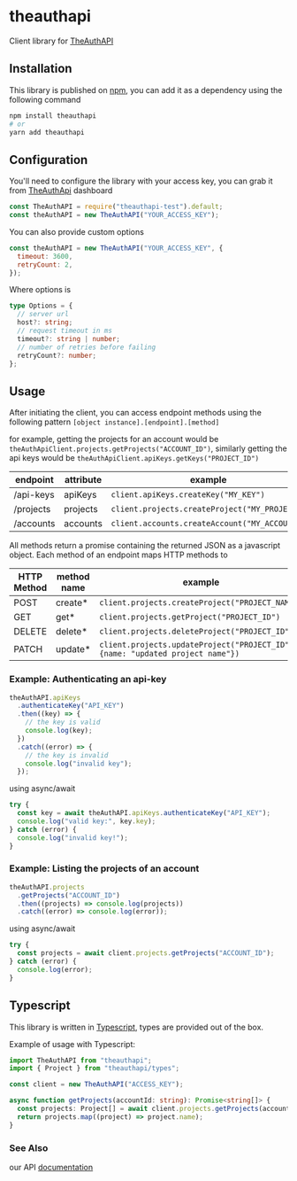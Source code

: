 # theauthapi

Client library for [TheAuthAPI](https://theauthapi.com/)

## Installation

This library is published on [npm](https://www.npmjs.com/), you can add it as a dependency using the following
command

```bash
npm install theauthapi
# or
yarn add theauthapi
```

## Configuration

You'll need to configure the library with your access key, you can grab it from [TheAuthApi](https://theauthapi.com) dashboard

```javascript
const TheAuthAPI = require("theauthapi-test").default;
const theAuthAPI = new TheAuthAPI("YOUR_ACCESS_KEY");
```

You can also provide custom options

```javascript
const theAuthAPI = new TheAuthAPI("YOUR_ACCESS_KEY", {
  timeout: 3600,
  retryCount: 2,
});
```

Where options is

```typescript
type Options = {
  // server url
  host?: string;
  // request timeout in ms
  timeout?: string | number;
  // number of retries before failing
  retryCount?: number;
};
```

## Usage

After initiating the client, you can access endpoint methods using the following pattern
`[object instance].[endpoint].[method]`

for example, getting the projects for an account would be `theAuthApiClient.projects.getProjects("ACCOUNT_ID")`, similarly
getting the api keys would be `theAuthApiClient.apiKeys.getKeys("PROJECT_ID")`

| endpoint  | attribute | example                                       |
| --------- | --------- | --------------------------------------------- |
| /api-keys | apiKeys   | `client.apiKeys.createKey("MY_KEY")`          |
| /projects | projects  | `client.projects.createProject("MY_PROJECT")` |
| /accounts | accounts  | `client.accounts.createAccount("MY_ACCOUNT")` |

All methods return a promise containing the returned JSON as a javascript object. Each method of an endpoint maps HTTP methods to

| HTTP Method | method name | example                                       |
| ----------- | ----------- | --------------------------------------------- |
| POST        | create\*    | `client.projects.createProject("PROJECT_NAME")`          |
| GET         | get\*       | `client.projects.getProject("PROJECT_ID")` |
| DELETE      | delete\*    | `client.projects.deleteProject("PROJECT_ID")` |
| PATCH       | update\*    | `client.projects.updateProject("PROJECT_ID", {name: "updated project name"})` |

### Example: Authenticating an api-key

```javascript
theAuthAPI.apiKeys
  .authenticateKey("API_KEY")
  .then((key) => {
    // the key is valid
    console.log(key);
  })
  .catch((error) => {
    // the key is invalid
    console.log("invalid key");
  });
```

using async/await

```javascript
try {
  const key = await theAuthAPI.apiKeys.authenticateKey("API_KEY");
  console.log("valid key:", key.key);
} catch (error) {
  console.log("invalid key!");
}
```

### Example: Listing the projects of an account

```javascript
theAuthAPI.projects
  .getProjects("ACCOUNT_ID")
  .then((projects) => console.log(projects))
  .catch((error) => console.log(error));
```

using async/await

```javascript
try {
  const projects = await client.projects.getProjects("ACCOUNT_ID");
} catch (error) {
  console.log(error);
}
```

## Typescript

This library is written in [Typescript](https://www.typescriptlang.org/), types are provided out of the box.

Example of usage with Typescript:

```typescript
import TheAuthAPI from "theauthapi";
import { Project } from "theauthapi/types";

const client = new TheAuthAPI("ACCESS_KEY");

async function getProjects(accountId: string): Promise<string[]> {
  const projects: Project[] = await client.projects.getProjects(accountId);
  return projects.map((project) => project.name);
}
```

### See Also

our API [documentation](https://theauthapi.com)